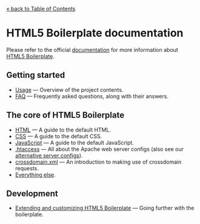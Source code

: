 [&laquo; back to Table of Contents](TOC.md)

# HTML5 Boilerplate documentation

Please refer to the official [documentation](//github.com/h5bp/html5-boilerplate/blob/master/doc/TOC.md)
for more information about [HTML5 Boilerplate](http://html5boilerplate.com).

## Getting started

* [Usage](//github.com/h5bp/html5-boilerplate/blob/master/dist/doc/usage.md) — Overview of the project contents.
* [FAQ](//github.com/h5bp/html5-boilerplate/blob/master/dist/doc/faq.md) — Frequently asked questions, along with their answers.

## The core of HTML5 Boilerplate

* [HTML](//github.com/h5bp/html5-boilerplate/blob/master/dist/doc/html.md) — A guide to the default HTML.
* [CSS](//github.com/h5bp/html5-boilerplate/blob/master/dist/doc/css.md) — A guide to the default CSS.
* [JavaScript](//github.com/h5bp/html5-boilerplate/blob/master/dist/doc/js.md) — A guide to the default JavaScript.
* [.htaccess](//github.com/h5bp/server-configs-apache/blob/master/dist/.htaccess)
  — All about the Apache web server configs (also see our [alternative server
  configs](//github.com/h5bp/server-configs/blob/master/README.md)).
* [crossdomain.xml](//github.com/h5bp/html5-boilerplate/blob/master/dist/doc/misc.md#crossdomainxml) — An introduction to making use of
  crossdomain requests.
* [Everything else](//github.com/h5bp/html5-boilerplate/blob/master/dist/doc/misc.md).

## Development

* [Extending and customizing HTML5 Boilerplate](//github.com/h5bp/html5-boilerplate/blob/master/dist/doc/extend.md) — Going further with
  the boilerplate.

